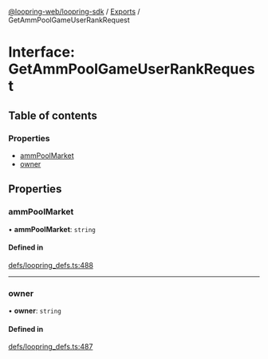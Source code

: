 [@loopring-web/loopring-sdk](../README.md) / [Exports](../modules.md) / GetAmmPoolGameUserRankRequest

# Interface: GetAmmPoolGameUserRankRequest

## Table of contents

### Properties

- [ammPoolMarket](GetAmmPoolGameUserRankRequest.md#ammpoolmarket)
- [owner](GetAmmPoolGameUserRankRequest.md#owner)

## Properties

### ammPoolMarket

• **ammPoolMarket**: `string`

#### Defined in

[defs/loopring_defs.ts:488](https://github.com/Loopring/loopring_sdk/blob/24fdf4c/src/defs/loopring_defs.ts#L488)

___

### owner

• **owner**: `string`

#### Defined in

[defs/loopring_defs.ts:487](https://github.com/Loopring/loopring_sdk/blob/24fdf4c/src/defs/loopring_defs.ts#L487)
